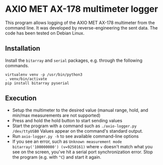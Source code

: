 # AXIO MET AX-178 multimeter logger
This program allows logging of the AXIO MET AX-178 multimeter from
the command line.
It was developed by reverse-engineering the sent data.
The code has been tested on Debian Linux.

## Installation
Install the  `bitarray` and `serial` packages, e.g. through
the following commands.

```
virtualenv venv -p /usr/bin/python3
. venv/bin/activate
pip install bitarray pyserial
```

## Execution
* Setup the multimeter to the desired value
  (manual range, hold, and min/max measurements are not supported)
* Press and hold the hold button to start sending values
* Start the program with a command such as `./axio-logger.py /dev/ttyUSB0`
  Values appear on the command's standard output.
* Run `axio-logger.py -h` to see available command-line options
* If you see an error, such as
  `Unknown measurement mode bitarray('100000000') (v=9250161)`
  where `v` doesn't match what you see on the screen, you've hit a
  serial port synchronization error.
  Stop the program (e.g. with `^C`) and start it again.
